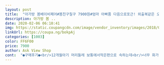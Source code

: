```yaml
---
layout: post 
title:  "아가방 봄베이비페어#봄친구칠구 7900원#엄마 아빠품 다음으로포근! 외출복같은 오해! 긴팔완소상하" 
description: 아가방 봄 ..
date: 2020-02-06 06:10:41 
img: https://static.coupangcdn.com/image/vendor_inventory/images/2018/08/02/2/0/afb51249-d3db-48e9-9b00-05784a8c5827.jpg 
linkUrl: https://coupa.ng/bokpAj 
categories: [1003] 
color: FF6F00 
price: 7900 
author: Ask View Shop 
cont:  "●구매후기●<br/>12개월아기 머리둘레 보통에서작은편으로 속하는데<br/>너무 화가나서 상품평 남깁니다.<br/><br/>모르고 빨아서 입히려고 놔둿다가 며칠전 입히다가 아기가 울고불고 난리엿어요.<br/>ㅠㅠ<br/>목 부분이 너무 작아서 얼굴에 끼어서 아기가 울고불고 넘어갓네요.<br/> 들어가겟지해서 억지로 입히다가 들어갈때 끼이고 다시 벗을땐 더 끼어서 얼굴에 빨갛게 자국까지 생겨서 아기가 많이 울엇어요.<br/>ㅠ<br/>불량으로 나온게확실해요ㅡㅡ<br/>불량품을 판매하시네요.<br/><br/>실밥뜯어서 제가 다시 늘렷네요<br/>이 가격에 너무 맘에 들어요.<br/> 재질도 좋고 폭폭.<br/> 삶아도 변함없어요.<br/> 최고예요<br/>입히지도 못할정도로 목둘레가 엄청좁아요<br/>" 
---
```

